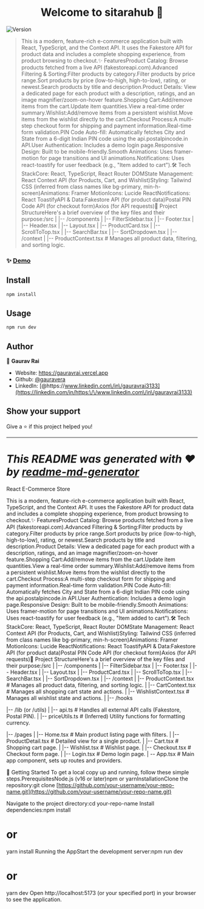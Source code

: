 <h1 align="center">Welcome to sitarahub 👋</h1>
<p>
  <img alt="Version" src="https://img.shields.io/badge/version-0.0.0-blue.svg?cacheSeconds=2592000" />
</p>

> This is a modern, feature-rich e-commerce application built with React, TypeScript, and the Context API. It uses the Fakestore API for product data and includes a complete shopping experience, from product browsing to checkout.✨ FeaturesProduct Catalog: Browse products fetched from a live API (fakestoreapi.com).Advanced Filtering & Sorting:Filter products by category.Filter products by price range.Sort products by price (low-to-high, high-to-low), rating, or newest.Search products by title and description.Product Details: View a dedicated page for each product with a description, ratings, and an image magnifier/zoom-on-hover feature.Shopping Cart:Add/remove items from the cart.Update item quantities.View a real-time order summary.Wishlist:Add/remove items from a persistent wishlist.Move items from the wishlist directly to the cart.Checkout Process:A multi-step checkout form for shipping and payment information.Real-time form validation.PIN Code Auto-fill: Automatically fetches City and State from a 6-digit Indian PIN code using the api.postalpincode.in API.User Authentication: Includes a demo login page.Responsive Design: Built to be mobile-friendly.Smooth Animations: Uses framer-motion for page transitions and UI animations.Notifications: Uses react-toastify for user feedback (e.g., &#34;Item added to cart&#34;).🛠️ Tech StackCore: React, TypeScript, React Router DOMState Management: React Context API (for Products, Cart, and Wishlist)Styling: Tailwind CSS (inferred from class names like bg-primary, min-h-screen)Animations: Framer MotionIcons: Lucide ReactNotifications: React ToastifyAPI & Data:Fakestore API (for product data)Postal PIN Code API (for checkout form)Axios (for API requests)📁 Project StructureHere's a brief overview of the key files and their purpose:/src | |-- /components | |-- FilterSidebar.tsx | |-- Footer.tsx | |-- Header.tsx | |-- Layout.tsx | |-- ProductCard.tsx | |-- ScrollToTop.tsx | |-- SearchBar.tsx | |-- SortDropdown.tsx | |-- /context | |-- ProductContext.tsx # Manages all product data, filtering, and sorting logic. 

### ✨ [Demo](http://localhost:5173)

## Install

```sh
npm install
```

## Usage

```sh
npm run dev
```

## Author

👤 **Gaurav Rai**

* Website: https://gauravrai.vercel.app
* Github: [@gauravera](https://github.com/gauravera)
* LinkedIn: [@https:\/\/www.linkedin.com\/in\/gauravrai3133](https://linkedin.com/in/https:\/\/www.linkedin.com\/in\/gauravrai3133)

## Show your support

Give a ⭐️ if this project helped you!

***
_This README was generated with ❤️ by [readme-md-generator](https://github.com/kefranabg/readme-md-generator)_
=======
React E-Commerce Store

This is a modern, feature-rich e-commerce application built with React, TypeScript, and the Context API. It uses the Fakestore API for product data and includes a complete shopping experience, from product browsing to checkout.✨ FeaturesProduct Catalog: Browse products fetched from a live API (fakestoreapi.com).Advanced Filtering & Sorting:Filter products by category.Filter products by price range.Sort products by price (low-to-high, high-to-low), rating, or newest.Search products by title and description.Product Details: View a dedicated page for each product with a description, ratings, and an image magnifier/zoom-on-hover feature.Shopping Cart:Add/remove items from the cart.Update item quantities.View a real-time order summary.Wishlist:Add/remove items from a persistent wishlist.Move items from the wishlist directly to the cart.Checkout Process:A multi-step checkout form for shipping and payment information.Real-time form validation.PIN Code Auto-fill: Automatically fetches City and State from a 6-digit Indian PIN code using the api.postalpincode.in API.User Authentication: Includes a demo login page.Responsive Design: Built to be mobile-friendly.Smooth Animations: Uses framer-motion for page transitions and UI animations.Notifications: Uses react-toastify for user feedback (e.g., "Item added to cart").🛠️ Tech StackCore: React, TypeScript, React Router DOMState Management: React Context API (for Products, Cart, and Wishlist)Styling: Tailwind CSS (inferred from class names like bg-primary, min-h-screen)Animations: Framer MotionIcons: Lucide ReactNotifications: React ToastifyAPI & Data:Fakestore API (for product data)Postal PIN Code API (for checkout form)Axios (for API requests)📁 Project StructureHere's a brief overview of the key files and their purpose:/src
|
|-- /components
|   |-- FilterSidebar.tsx
|   |-- Footer.tsx
|   |-- Header.tsx
|   |-- Layout.tsx
|   |-- ProductCard.tsx
|   |-- ScrollToTop.tsx
|   |-- SearchBar.tsx
|   |-- SortDropdown.tsx
|
|-- /context
|   |-- ProductContext.tsx  # Manages all product data, filtering, and sorting logic.
|   |-- CartContext.tsx     # Manages all shopping cart state and actions.
|   |-- WishlistContext.tsx # Manages all wishlist state and actions.
|
|-- /hooks

|-- /lib (or /utils)
|   |-- api.ts              # Handles all external API calls (Fakestore, Postal PIN).
|   |-- priceUtils.ts       # (Inferred) Utility functions for formatting currency.

|-- /pages
|   |-- Home.tsx            # Main product listing page with filters.
|   |-- ProductDetail.tsx   # Detailed view for a single product.
|   |-- Cart.tsx            # Shopping cart page.
|   |-- Wishlist.tsx        # Wishlist page.
|   |-- Checkout.tsx        # Checkout form page.
|   |-- Login.tsx           # Demo login page.
|
-- App.tsx                 # Main app component, sets up routes and providers.

🚀 Getting Started
To get a local copy up and running, follow these simple steps.PrerequisitesNode.js (v16 or later)npm or yarnInstallationClone the repository:git clone [https://github.com/your-username/your-repo-name.git](https://github.com/your-username/your-repo-name.git)

Navigate to the project directory:cd your-repo-name
Install dependencies:npm install
# or
yarn install
Running the AppStart the development server:npm run dev
# or
yarn dev
Open http://localhost:5173 (or your specified port) in your browser to see the application.

